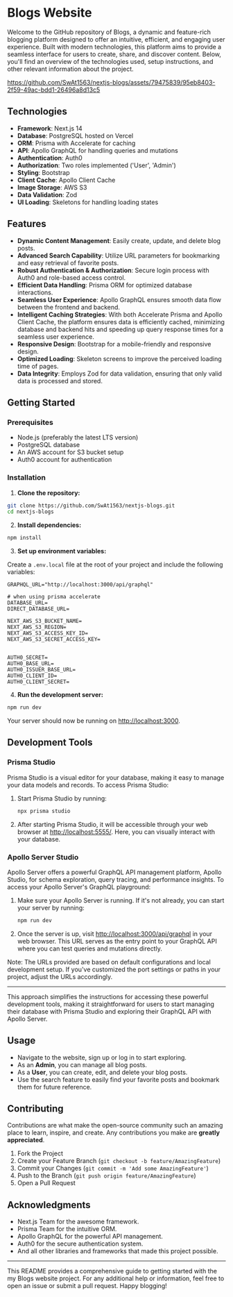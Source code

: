 # Blogs Website

Welcome to the GitHub repository of Blogs, a dynamic and feature-rich blogging platform designed to offer an intuitive, efficient, and engaging user experience. Built with modern technologies, this platform aims to provide a seamless interface for users to create, share, and discover content. Below, you'll find an overview of the technologies used, setup instructions, and other relevant information about the project.


https://github.com/SwAt1563/nextjs-blogs/assets/79475839/95eb8403-2f59-49ac-bdd1-26496a8d13c5


## Technologies 

- **Framework**: Next.js 14
- **Database**: PostgreSQL hosted on Vercel
- **ORM**: Prisma with Accelerate for caching
- **API**: Apollo GraphQL for handling queries and mutations
- **Authentication**: Auth0
- **Authorization**: Two roles implemented ('User', 'Admin')
- **Styling**: Bootstrap
- **Client Cache**: Apollo Client Cache
- **Image Storage**: AWS S3
- **Data Validation**: Zod
- **UI Loading**: Skeletons for handling loading states

## Features

- **Dynamic Content Management**: Easily create, update, and delete blog posts.
- **Advanced Search Capability**: Utilize URL parameters for bookmarking and easy retrieval of favorite posts.
- **Robust Authentication & Authorization**: Secure login process with Auth0 and role-based access control.
- **Efficient Data Handling**: Prisma ORM for optimized database interactions.
- **Seamless User Experience**: Apollo GraphQL ensures smooth data flow between the frontend and backend.
- **Intelligent Caching Strategies**: With both Accelerate Prisma and Apollo Client Cache, the platform ensures data is efficiently cached, minimizing database and backend hits and speeding up query response times for a seamless user experience.
- **Responsive Design**: Bootstrap for a mobile-friendly and responsive design.
- **Optimized Loading**: Skeleton screens to improve the perceived loading time of pages.
- **Data Integrity**: Employs Zod for data validation, ensuring that only valid data is processed and stored.

## Getting Started

### Prerequisites

- Node.js (preferably the latest LTS version)
- PostgreSQL database
- An AWS account for S3 bucket setup
- Auth0 account for authentication

### Installation

1. **Clone the repository:**

```bash
git clone https://github.com/SwAt1563/nextjs-blogs.git
cd nextjs-blogs
```

2. **Install dependencies:**

```bash
npm install
```

3. **Set up environment variables:**

Create a `.env.local` file at the root of your project and include the following variables:

```env
GRAPHQL_URL="http://localhost:3000/api/graphql"

# when using prisma accelerate
DATABASE_URL=
DIRECT_DATABASE_URL=

NEXT_AWS_S3_BUCKET_NAME=
NEXT_AWS_S3_REGION=
NEXT_AWS_S3_ACCESS_KEY_ID=
NEXT_AWS_S3_SECRET_ACCESS_KEY=


AUTH0_SECRET=
AUTH0_BASE_URL=
AUTH0_ISSUER_BASE_URL=
AUTH0_CLIENT_ID=
AUTH0_CLIENT_SECRET=
```

4. **Run the development server:**

```bash
npm run dev
```

Your server should now be running on [http://localhost:3000](http://localhost:3000).



## Development Tools

### Prisma Studio

Prisma Studio is a visual editor for your database, making it easy to manage your data models and records. To access Prisma Studio:

1. Start Prisma Studio by running:

   ```bash
   npx prisma studio
   ```

2. After starting Prisma Studio, it will be accessible through your web browser at [http://localhost:5555/](http://localhost:5555/). Here, you can visually interact with your database.

### Apollo Server Studio

Apollo Server offers a powerful GraphQL API management platform, Apollo Studio, for schema exploration, query tracing, and performance insights. To access your Apollo Server's GraphQL playground:

1. Make sure your Apollo Server is running. If it's not already, you can start your server by running:

   ```bash
   npm run dev
   ```

2. Once the server is up, visit [http://localhost:3000/api/graphql](http://localhost:3000/api/graphql) in your web browser. This URL serves as the entry point to your GraphQL API where you can test queries and mutations directly.

Note: The URLs provided are based on default configurations and local development setup. If you've customized the port settings or paths in your project, adjust the URLs accordingly.

---

This approach simplifies the instructions for accessing these powerful development tools, making it straightforward for users to start managing their database with Prisma Studio and exploring their GraphQL API with Apollo Server.

## Usage

- Navigate to the website, sign up or log in to start exploring.
- As an **Admin**, you can manage all blog posts.
- As a **User**, you can create, edit, and delete your blog posts.
- Use the search feature to easily find your favorite posts and bookmark them for future reference.

## Contributing

Contributions are what make the open-source community such an amazing place to learn, inspire, and create. Any contributions you make are **greatly appreciated**.

1. Fork the Project
2. Create your Feature Branch (`git checkout -b feature/AmazingFeature`)
3. Commit your Changes (`git commit -m 'Add some AmazingFeature'`)
4. Push to the Branch (`git push origin feature/AmazingFeature`)
5. Open a Pull Request


## Acknowledgments

- Next.js Team for the awesome framework.
- Prisma Team for the intuitive ORM.
- Apollo GraphQL for the powerful API management.
- Auth0 for the secure authentication system.
- And all other libraries and frameworks that made this project possible.

---

This README provides a comprehensive guide to getting started with the my Blogs website project. For any additional help or information, feel free to open an issue or submit a pull request. Happy blogging!
